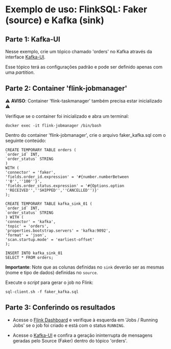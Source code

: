 # Exemplo de uso: FlinkSQL: Faker (source) e Kafka (sink)

## Parte 1: Kafka-UI

Nesse exemplo, crie um tópico chamado 'orders' no Kafka através da interface [Kafka-UI](http://localhost:8080 'http://localhost:8080').

Esse tópico terá as configurações padrão e pode ser definido apenas com uma *partition*.

## Parte 2: Container 'flink-jobmanager'

⚠️ **AVISO**: Container 'flink-taskmanager' também precisa estar inicializado ⚠️

Verifique se o container foi inicializado e abra um terminal:

    docker exec -it flink-jobmanager /bin/bash

Dentro do container 'flink-jobmanager', crie o arquivo faker_kafka.sql com o seguinte conteúdo:

    CREATE TEMPORARY TABLE orders (
    `order_id` INT,
    `order_status` STRING
    )
    WITH (
    'connector' = 'faker',
    'fields.order_id.expression' = '#{number.numberBetween ''0'',''100''}',
    'fields.order_status.expression' = '#{Options.option ''RECEIVED'',''SHIPPED'',''CANCELLED'')}'
    );

    CREATE TEMPORARY TABLE kafka_sink_01 (  
    `order_id` INT,
    `order_status` STRING
    ) WITH ( 
    'connector' = 'kafka', 
    'topic' = 'orders', 
    'properties.bootstrap.servers' = 'kafka:9092', 
    'format' = 'json', 
    'scan.startup.mode' = 'earliest-offset' 
    ); 

    INSERT INTO kafka_sink_01
    SELECT * FROM orders;

**Importante**: Note que as colunas definidas no `sink` deverão ser as mesmas (nome e tipo de dados) definidas no `source`.

Execute o *script* para gerar o job no Flink:

    sql-client.sh -f faker_kafka.sql

## Parte 3: Conferindo os resultados

- Acesse o [Flink Dashboard](http://localhost:8081) e verifique à esquerda em 'Jobs / Running Jobs' se o job foi criado e está com o status `RUNNING`.

- Acesse o [Kafka-UI](http://localhost:8080 'http://localhost:8080') e confira a geração ininterrupta de mensagens geradas pelo Source (Faker) dentro do tópico 'orders'.
